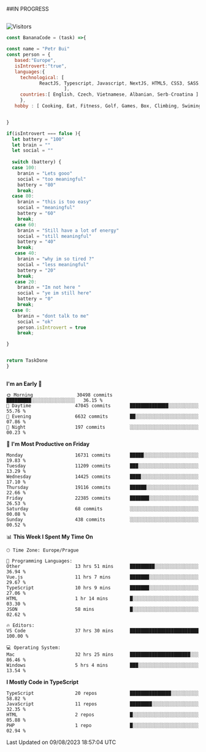 ##IN PROGRESS
##
![Visitors](https://komarev.com/ghpvc/?username=petrbui&style=for-the-badge&label=Visitors+👀)
```Javascript
const BananaCode = (task) =>{

const name = "Petr Bui"
const person = {
   based:"Europe",
   isIntrovert:"true",
   languages:{
     technological: [ 
            ReactJS, Typescript, Javascript, NextJS, HTML5, CSS3, SASS, Redux, Node, Storybook, Styled-Component
                     ],
     countries:[ English, Czech, Vietnamese, Albanian, Serb-Croatina ]
     },
   hobby : [ Cooking, Eat, Fitness, Golf, Games, Box, Climbing, Swiming],


}

if(isIntrovert === false ){
  let battery = "100"
  let brain = ""
  let social = ""
  
  switch (battery) {
  case 100:
    branin = "Lets gooo"
    social = "too meaningful"
    battery = "80"
    break;
  case 80:
    branin = "this is too easy"
    social = "meaningful"
    battery = "60"
    break;
   case 60:
    branin = "Still have a lot of energy"
    social = "still meaningful"
    battery = "40"
    break;
   case 40:
    branin = "why im so tired ?"
    social = "less meaningful"
    battery = "20"
    break;
   case 20:
    branin = "Im not here "
    social = "ye im still here"
    battery = "0"
    break;
  case 0:
    branin = "dont talk to me"
    social = "ok"
    person.isIntrovert = true
    break;

}


return TaskDone
}
```



##
<!--
[![My GitHub stats](https://github-readme-stats.vercel.app/api?username=petrbui&theme=github_dark)](https://github.com/anuraghazra/github-readme-stats)

[![My wakatime stats](https://github-readme-stats.vercel.app/api/wakatime?username=petrbui&theme=github_dark)](https://github.com/anuraghazra/github-readme-stats)
-->
<!--START_SECTION:waka-->
**I'm an Early 🐤** 

```text
🌞 Morning                30498 commits       █████████░░░░░░░░░░░░░░░░   36.15 % 
🌆 Daytime                47045 commits       ██████████████░░░░░░░░░░░   55.76 % 
🌃 Evening                6632 commits        ██░░░░░░░░░░░░░░░░░░░░░░░   07.86 % 
🌙 Night                  197 commits         ░░░░░░░░░░░░░░░░░░░░░░░░░   00.23 % 
```
📅 **I'm Most Productive on Friday** 

```text
Monday                   16731 commits       █████░░░░░░░░░░░░░░░░░░░░   19.83 % 
Tuesday                  11209 commits       ███░░░░░░░░░░░░░░░░░░░░░░   13.29 % 
Wednesday                14425 commits       ████░░░░░░░░░░░░░░░░░░░░░   17.10 % 
Thursday                 19116 commits       ██████░░░░░░░░░░░░░░░░░░░   22.66 % 
Friday                   22385 commits       ███████░░░░░░░░░░░░░░░░░░   26.53 % 
Saturday                 68 commits          ░░░░░░░░░░░░░░░░░░░░░░░░░   00.08 % 
Sunday                   438 commits         ░░░░░░░░░░░░░░░░░░░░░░░░░   00.52 % 
```


📊 **This Week I Spent My Time On** 

```text
🕑︎ Time Zone: Europe/Prague

💬 Programming Languages: 
Other                    13 hrs 51 mins      █████████░░░░░░░░░░░░░░░░   36.94 % 
Vue.js                   11 hrs 7 mins       ███████░░░░░░░░░░░░░░░░░░   29.67 % 
TypeScript               10 hrs 9 mins       ███████░░░░░░░░░░░░░░░░░░   27.06 % 
HTML                     1 hr 14 mins        █░░░░░░░░░░░░░░░░░░░░░░░░   03.30 % 
JSON                     58 mins             █░░░░░░░░░░░░░░░░░░░░░░░░   02.62 % 

🔥 Editors: 
VS Code                  37 hrs 30 mins      █████████████████████████   100.00 % 

💻 Operating System: 
Mac                      32 hrs 25 mins      ██████████████████████░░░   86.46 % 
Windows                  5 hrs 4 mins        ███░░░░░░░░░░░░░░░░░░░░░░   13.54 % 
```

**I Mostly Code in TypeScript** 

```text
TypeScript               20 repos            ███████████████░░░░░░░░░░   58.82 % 
JavaScript               11 repos            ████████░░░░░░░░░░░░░░░░░   32.35 % 
HTML                     2 repos             █░░░░░░░░░░░░░░░░░░░░░░░░   05.88 % 
PHP                      1 repo              █░░░░░░░░░░░░░░░░░░░░░░░░   02.94 % 
```




 Last Updated on 09/08/2023 18:57:04 UTC
<!--END_SECTION:waka-->
